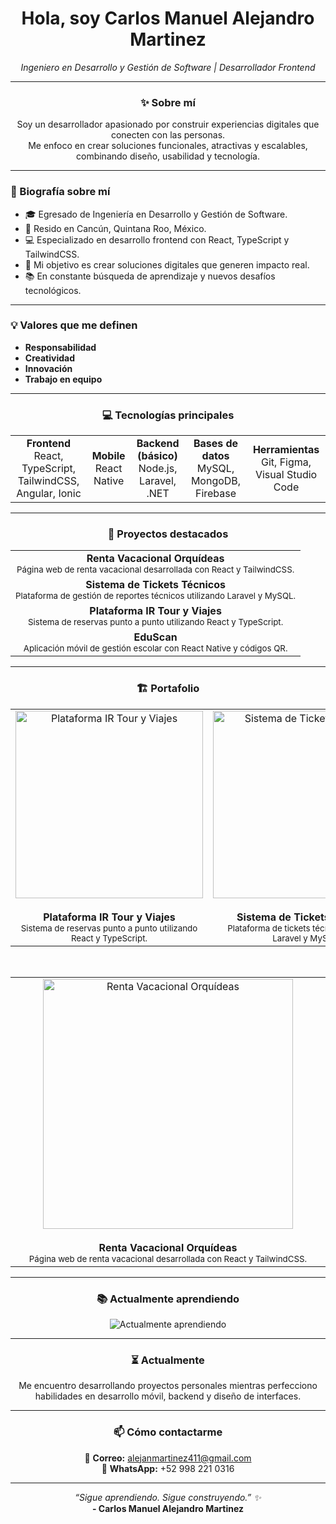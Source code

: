 <h1 align="center">Hola, soy Carlos Manuel Alejandro Martinez</h1>
<p align="center"><em>Ingeniero en Desarrollo y Gestión de Software | Desarrollador Frontend</em></p>

---

<div align="center">

### ✨ Sobre mí

Soy un desarrollador apasionado por construir experiencias digitales que conecten con las personas.  
Me enfoco en crear soluciones funcionales, atractivas y escalables, combinando diseño, usabilidad y tecnología.

---

<div align="left">

### 📜 Biografía sobre mí

- 🎓 Egresado de Ingeniería en Desarrollo y Gestión de Software.
- 📍 Resido en Cancún, Quintana Roo, México.
- 💻 Especializado en desarrollo frontend con React, TypeScript y TailwindCSS.
- 🎯 Mi objetivo es crear soluciones digitales que generen impacto real.
- 📚 En constante búsqueda de aprendizaje y nuevos desafíos tecnológicos.
</div>

---

<div align="left">

### 💡 Valores que me definen

- **Responsabilidad**
- **Creatividad**
- **Innovación**
- **Trabajo en equipo**

</div>

---

### 💻 Tecnologías principales

<table>
  <tr>
    <td align="center"><strong>Frontend</strong><br/>React, TypeScript, TailwindCSS, Angular, Ionic</td>
    <td align="center"><strong>Mobile</strong><br/>React Native</td>
    <td align="center"><strong>Backend (básico)</strong><br/>Node.js, Laravel, .NET</td>
    <td align="center"><strong>Bases de datos</strong><br/>MySQL, MongoDB, Firebase</td>
    <td align="center"><strong>Herramientas</strong><br/>Git, Figma, Visual Studio Code</td>
  </tr>
</table>

---

### 🚀 Proyectos destacados

<table>
  <tr>
    <td align="center"><strong>Renta Vacacional Orquídeas</strong><br/><sub>Página web de renta vacacional desarrollada con React y TailwindCSS.</sub></td>
  </tr>
  <tr>
    <td align="center"><strong>Sistema de Tickets Técnicos</strong><br/><sub>Plataforma de gestión de reportes técnicos utilizando Laravel y MySQL.</sub></td>
  </tr>
  <tr>
    <td align="center"><strong>Plataforma IR Tour y Viajes</strong><br/><sub>Sistema de reservas punto a punto utilizando React y TypeScript.</sub></td>
  </tr>
  <tr>
    <td align="center"><strong>EduScan</strong><br/><sub>Aplicación móvil de gestión escolar con React Native y códigos QR.</sub></td>
  </tr>
</table>

---

### 🏗️ Portafolio

<table>
  <tr>
    <td align="center" width="45%" valign="top">
      <img src="https://live.staticflickr.com/65535/54483862855_6d90d5c1ce.jpg" alt="Plataforma IR Tour y Viajes" width="300" />
      <br/><br/>
      <strong>Plataforma IR Tour y Viajes</strong>
      <br/>
      <sub>Sistema de reservas punto a punto utilizando React y TypeScript.</sub>
    </td>
    <td align="center" width="45%" valign="top">
      <img src="https://live.staticflickr.com/65535/54483725494_5b545d09ee_z.jpg" alt="Sistema de Tickets Técnicos" width="300" />
      <br/><br/>
      <strong>Sistema de Tickets Técnicos</strong>
      <br/>
      <sub>Plataforma de tickets técnicos utilizando Laravel y MySQL.</sub>
    </td>
  </tr>
</table>

<br/>

<table>
  <tr>
    <td align="center" width="90%" valign="top">
      <img src="https://live.staticflickr.com/65535/54533206557_82bcf75427_z.jpg" alt="Renta Vacacional Orquídeas" width="400" />
      <br/><br/>
      <strong>Renta Vacacional Orquídeas</strong>
      <br/>
      <sub>Página web de renta vacacional desarrollada con React y TailwindCSS.</sub>
    </td>
  </tr>
</table>

---

### 📚 Actualmente aprendiendo

<p align="center">
  <img src="https://readme-typing-svg.herokuapp.com?font=Fira+Code&weight=500&size=22&pause=1200&color=00BFFF&center=true&vCenter=true&width=500&height=60&lines=Aprendiendo...+Node.js;Aprendiendo...+MongoDB;Aprendiendo...+Diseño+UI%2FUX;Aprendiendo...+Animaciones+en+React+Native" alt="Actualmente aprendiendo" />
</p>

---

### ⏳ Actualmente

Me encuentro desarrollando proyectos personales mientras perfecciono habilidades en desarrollo móvil, backend y diseño de interfaces.

---

### 📫 Cómo contactarme

📧 **Correo:** alejanmartinez411@gmail.com  
📱 **WhatsApp:** +52 998 221 0316

---

<p align="center">
  <em>“Sigue aprendiendo. Sigue construyendo.” ✨</em> <br/>
  <strong>- Carlos Manuel Alejandro Martinez</strong>
</p>

</div>
